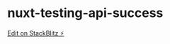 # nuxt-testing-api-success

[Edit on StackBlitz ⚡️](https://stackblitz.com/edit/nuxt-testing-api-r9yb1o)